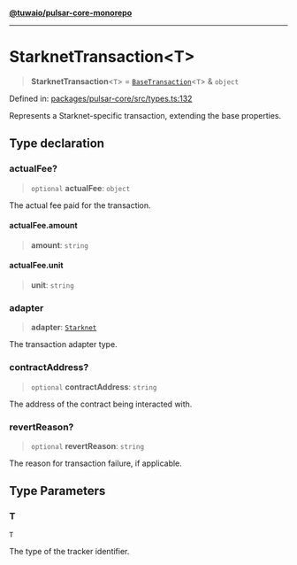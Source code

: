 [**@tuwaio/pulsar-core-monorepo**](../../../README.md)

***

# StarknetTransaction\<T\>

> **StarknetTransaction**\<`T`\> = [`BaseTransaction`](BaseTransaction.md)\<`T`\> & `object`

Defined in: [packages/pulsar-core/src/types.ts:132](https://github.com/TuwaIO/pulsar-core/blob/30fab031cc560c10376add346b879fe90ade5298/packages/pulsar-core/src/types.ts#L132)

Represents a Starknet-specific transaction, extending the base properties.

## Type declaration

### actualFee?

> `optional` **actualFee**: `object`

The actual fee paid for the transaction.

#### actualFee.amount

> **amount**: `string`

#### actualFee.unit

> **unit**: `string`

### adapter

> **adapter**: [`Starknet`](../enumerations/TransactionAdapter.md#starknet)

The transaction adapter type.

### contractAddress?

> `optional` **contractAddress**: `string`

The address of the contract being interacted with.

### revertReason?

> `optional` **revertReason**: `string`

The reason for transaction failure, if applicable.

## Type Parameters

### T

`T`

The type of the tracker identifier.
